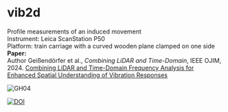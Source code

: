 # vib2d
Profile measurements of an induced movement <br />
Instrument: Leica ScanStation P50 <br />
Platform: train carriage with a curved wooden plane clamped on one side<br />
**Paper:**  
Author Geißendörfer et al., *Combining LiDAR and Time-Domain*, IEEE OJIM, 2024.
[Combining LiDAR and Time-Domain Frequency Analysis for Enhanced Spatial Understanding of Vibration Responses](https://doi.org/10.1109/OJIM.2024.3449936)

![GH04](https://github.com/user-attachments/assets/afba0595-fae2-43d4-9f83-b3764284a505)



[![DOI](https://zenodo.org/badge/932272098.svg)](https://doi.org/10.5281/zenodo.14871444)

